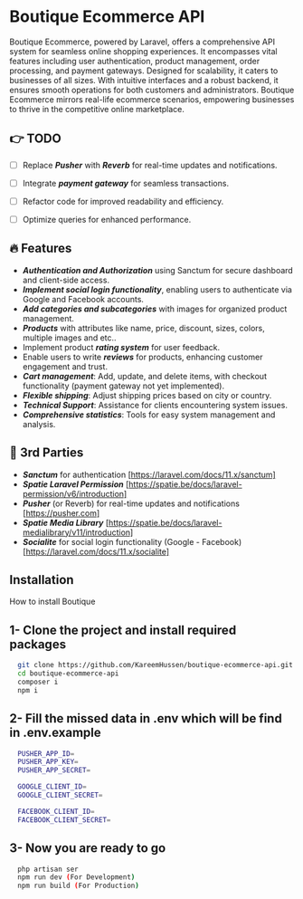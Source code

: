 
# Boutique Ecommerce API

Boutique Ecommerce, powered by Laravel, offers a comprehensive API system for seamless online shopping experiences. It encompasses vital features including user authentication, product management, order processing, and payment gateways. Designed for scalability, it caters to businesses of all sizes. With intuitive interfaces and a robust backend, it ensures smooth operations for both customers and administrators. Boutique Ecommerce mirrors real-life ecommerce scenarios, empowering businesses to thrive in the competitive online marketplace.




## 👉 TODO 
- [ ]  Replace ***Pusher*** with ***Reverb*** for real-time updates and notifications.
- [ ]  Integrate ***payment gateway*** for seamless transactions.
- [ ]  Refactor code for improved readability and efficiency.
- [ ]  Optimize queries for enhanced performance.


## 🔥 Features

- ***Authentication and Authorization*** using Sanctum for secure dashboard and client-side access.
- ***Implement social login functionality***, enabling users to authenticate via Google and Facebook accounts.
- ***Add categories and subcategories*** with images for organized product management.
- ***Products*** with attributes like name, price, discount, sizes, colors, multiple images and etc..
- Implement product ***rating system*** for user feedback.
- Enable users to write ***reviews*** for products, enhancing customer engagement and trust.
- ***Cart management***: Add, update, and delete items, with checkout functionality (payment gateway not yet implemented).
- ***Flexible shipping***: Adjust shipping prices based on city or country.
- ***Technical Support***: Assistance for clients encountering system issues.
- ***Comprehensive statistics***: Tools for easy system management and analysis.

## 🙏 3rd Parties

- ***Sanctum*** for authentication [https://laravel.com/docs/11.x/sanctum]  
- ***Spatie Laravel Permission*** [https://spatie.be/docs/laravel-permission/v6/introduction]
- ***Pusher*** (or Reverb) for real-time updates and notifications [https://pusher.com]
- ***Spatie Media Library*** [https://spatie.be/docs/laravel-medialibrary/v11/introduction]
- ***Socialite*** for social login functionality (Google - Facebook)  [https://laravel.com/docs/11.x/socialite]



## Installation

How to install Boutique

## 1- Clone the project and install required packages
```bash
  git clone https://github.com/KareemHussen/boutique-ecommerce-api.git
  cd boutique-ecommerce-api
  composer i
  npm i
```
## 2- Fill the missed data in .env which will be find in .env.example

```bash
  PUSHER_APP_ID=
  PUSHER_APP_KEY=
  PUSHER_APP_SECRET=

  GOOGLE_CLIENT_ID=
  GOOGLE_CLIENT_SECRET=

  FACEBOOK_CLIENT_ID=
  FACEBOOK_CLIENT_SECRET=
```
## 3- Now you are ready to go
```bash
  php artisan ser
  npm run dev (For Development)
  npm run build (For Production)
```

    
